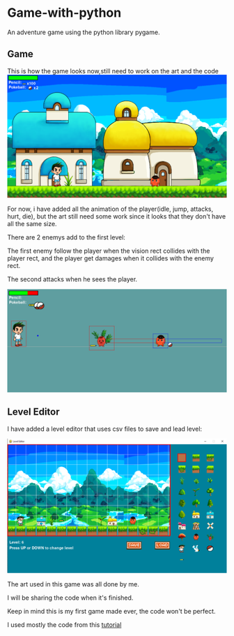 # Game-with-python
An adventure game using the python library pygame.

## Game

This is how the game looks now,still need to work on the art and the code
![Alt text](Game/game1.png?raw=true "lvl1")

For now, i have added all the animation of the player(idle, jump, attacks, hurt, die), but the art still need some work since it looks that they don't have all the same size.

There are 2 enemys add to the first level:

The first enemy follow the player when the vision rect collides with the player rect, and the player get damages when it collides with the enemy rect.

The second attacks when he sees the player.

![Alt text](Game/enemy.png?raw=true "enemy")


## Level Editor

I have added a level editor that uses csv files to save and lead level:

![Alt text](LevelEditor/lvleditor.png?raw=true "lvleditor")


The art used in this game was all done by me.

I will be sharing the code when it's finished.

Keep in mind this is my first game made ever, the code won't be perfect.

I used mostly the code from this [tutorial](https://github.com/russs123/Shooter)
